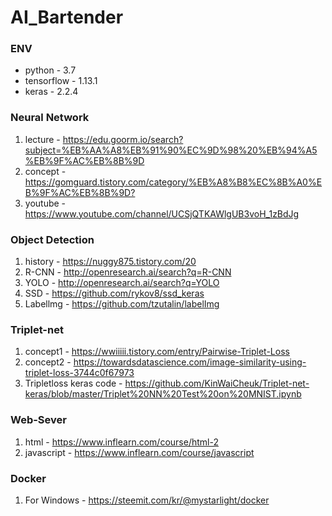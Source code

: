 # AI_Bartender

### ENV
- python		-	3.7
- tensorflow	-	1.13.1
- keras 		-	2.2.4

### Neural Network
1. lecture - <https://edu.goorm.io/search?subject=%EB%AA%A8%EB%91%90%EC%9D%98%20%EB%94%A5%EB%9F%AC%EB%8B%9D>
2. concept - <https://gomguard.tistory.com/category/%EB%A8%B8%EC%8B%A0%EB%9F%AC%EB%8B%9D?>
3. youtube - <https://www.youtube.com/channel/UCSjQTKAWlgUB3voH_1zBdJg>

### Object Detection
1. history - <https://nuggy875.tistory.com/20>
2. R-CNN - <http://openresearch.ai/search?q=R-CNN>
3. YOLO - <http://openresearch.ai/search?q=YOLO>
4. SSD - <https://github.com/rykov8/ssd_keras>
4. Labellmg - <https://github.com/tzutalin/labelImg>

### Triplet-net 
1. concept1 - <https://wwiiiii.tistory.com/entry/Pairwise-Triplet-Loss> 
2. concept2 - <https://towardsdatascience.com/image-similarity-using-triplet-loss-3744c0f67973>
3. Tripletloss keras code - <https://github.com/KinWaiCheuk/Triplet-net-keras/blob/master/Triplet%20NN%20Test%20on%20MNIST.ipynb>

### Web-Sever
1. html - <https://www.inflearn.com/course/html-2>
2. javascript - <https://www.inflearn.com/course/javascript>

### Docker
1. For Windows - <https://steemit.com/kr/@mystarlight/docker>

